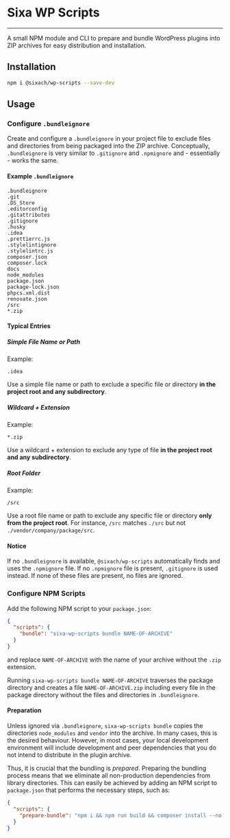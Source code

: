 # Sixa WP Scripts

---

A small NPM module and CLI to prepare and bundle WordPress plugins into ZIP archives
for easy distribution and installation.

## Installation

```bash
npm i @sixach/wp-scripts --save-dev
```

## Usage

### Configure `.bundleignore`

Create and configure a `.bundleignore` in your project file to exclude files and 
directories from being packaged into the ZIP archive. Conceptually, `.bundleignore`
is very similar to `.gitignore` and `.npmignore` and - essentially - works the same.

#### Example `.bundleignore`
```text
.bundleignore
.git
.DS_Store
.editorconfig
.gitattributes
.gitignore
.husky
.idea
.prettierrc.js
.stylelintignore
.stylelintrc.js
composer.json
composer.lock
docs
node_modules
package.json
package-lock.json
phpcs.xml.dist
renovate.json
/src
*.zip
```

#### Typical Entries

##### Simple File Name or Path

Example:
```text
.idea
```

Use a simple file name or path to exclude a specific file or directory
**in the project root and any subdirectory**.

##### Wildcard + Extension

Example:
```text
*.zip
```

Use a wildcard + extension to exclude any type of file **in the project root and
any subdirectory**.

##### Root Folder

Example:
```text
/src
```
Use a root file name or path to exclude any specific file or directory
**only from the project root**.
For instance, `/src` matches `./src` but not `./vendor/company/package/src`.

#### Notice
If no `.bundleignore` is available, `@sixach/wp-scripts` automatically finds and
uses the `.npmignore` file. If no `.npmignore` file is present, `.gitignore` is used
instead.
If none of these files are present, no files are ignored.

### Configure NPM Scripts

Add the following NPM script to your `package.json`:
```JSON
{
  "scripts": {
    "bundle": "sixa-wp-scripts bundle NAME-OF-ARCHIVE"
  }
}
```

and replace `NAME-OF-ARCHIVE` with the name of your archive without 
the `.zip` extension.

Running `sixa-wp-scripts bundle NAME-OF-ARCHIVE` traverses the package directory
and creates a file `NAME-OF-ARCHIVE.zip` including every file in the package
directory without the files and directories in `.bundleignore`.

#### Preparation

Unless ignored via `.bundleignore`, `sixa-wp-scripts bundle` copies the directories
`node_modules` and `vendor` into the archive. In many cases, this is the desired
behaviour. However, in most cases, your local development environment will include
development and peer dependencies that you do not intend to distribute in the
plugin archive.

Thus, it is crucial that the bundling is *prepared*. Preparing the bundling process
means that we eliminate all non-production dependencies from library directories.
This can easily be achieved by adding an NPM script to `package.json` that performs
the necessary steps, such as:

```JSON
{
  "scripts": {
    "prepare-bundle": "npm i && npm run build && composer install --no-dev --optimize-autoloader"
  }
}
```
